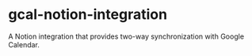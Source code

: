 # gcal-notion-integration
A Notion integration that provides two-way synchronization with Google Calendar.
